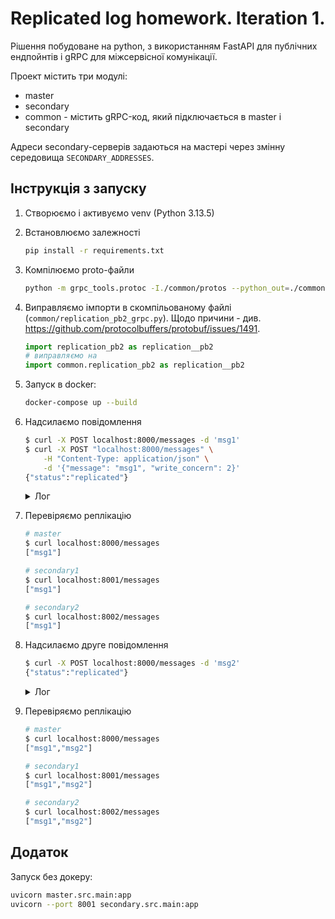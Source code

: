 # Replicated log homework. Iteration 1.

Рішення побудоване на python, з використанням FastAPI для публічних ендпойнтів і gRPC для міжсервісної комунікації.

Проект містить три модулі:
- master
- secondary
- common - містить gRPC-код, який підключається в master i secondary

Адреси secondary-серверів задаються на мастері через змінну середовища `SECONDARY_ADDRESSES`.

## Інструкція з запуску

1. Створюємо і активуємо venv (Python 3.13.5)
2. Встановлюємо залежності
    ```bash
    pip install -r requirements.txt
    ```
3. Компілюємо proto-файли
    ```bash
    python -m grpc_tools.protoc -I./common/protos --python_out=./common --grpc_python_out=./common ./common/protos/replication.proto
    ```
4. Виправляємо імпорти в скомпільованому файлі (`common/replication_pb2_grpc.py`). Щодо причини - див. https://github.com/protocolbuffers/protobuf/issues/1491.
    ```python
    import replication_pb2 as replication__pb2
    # виправляємо на
    import common.replication_pb2 as replication__pb2
    ```
5. Запуск в docker:
    ```bash
    docker-compose up --build
    ```
6. Надсилаємо повідомлення
    ```bash
    $ curl -X POST localhost:8000/messages -d 'msg1'
    $ curl -X POST "localhost:8000/messages" \
        -H "Content-Type: application/json" \
        -d '{"message": "msg1", "write_concern": 2}'
    {"status":"replicated"}
    ```
    <details>
        <summary>Лог</summary>

        master-1      | 2025-09-27T20:43:20,604 INFO     [main.py:46] Message append request: msg1
        secondary2-1  | 2025-09-27T20:43:20,608 INFO     [main.py:28] Received grpc request. message_id: 0 | message_body: msg1
        secondary2-1  | 2025-09-27T20:43:20,608 INFO     [main.py:23] Introducing 4 seconds of delay
        secondary1-1  | 2025-09-27T20:43:20,620 INFO     [main.py:28] Received grpc request. message_id: 0 | message_body: msg1
        secondary1-1  | 2025-09-27T20:43:20,620 INFO     [main.py:23] Introducing 5 seconds of delay
        secondary2-1  | 2025-09-27T20:43:24,612 INFO     [main.py:36] Added message {"message_id": 0, "message_body": msg1} to replicated list
        secondary1-1  | 2025-09-27T20:43:25,621 INFO     [main.py:36] Added message {"message_id": 0, "message_body": msg1} to replicated list
        master-1      | 2025-09-27T20:43:25,622 INFO     [replication.py:38] Message 0 replicated to secondary1:50051: SUCCESS
        master-1      | 2025-09-27T20:43:25,622 INFO     [replication.py:38] Message 0 replicated to secondary2:50051: SUCCESS
        master-1      | INFO:     172.20.0.1:32982 - "POST /messages HTTP/1.1" 200 OK
    </details>
7. Перевіряємо реплікацію
    ```bash
    # master
    $ curl localhost:8000/messages
    ["msg1"]

    # secondary1
    $ curl localhost:8001/messages
    ["msg1"]

    # secondary2
    $ curl localhost:8002/messages
    ["msg1"]
    ```
8. Надсилаємо друге повідомлення
    ```bash
    $ curl -X POST localhost:8000/messages -d 'msg2'
    {"status":"replicated"}
    ```
    <details>
        <summary>Лог</summary>

        master-1      | 2025-09-27T20:45:19,870 INFO     [main.py:46] Message append request: msg2
        secondary2-1  | 2025-09-27T20:45:19,871 INFO     [main.py:28] Received grpc request. message_id: 1 | message_body: msg2
        secondary1-1  | 2025-09-27T20:45:19,871 INFO     [main.py:28] Received grpc request. message_id: 1 | message_body: msg2
        secondary1-1  | 2025-09-27T20:45:19,871 INFO     [main.py:23] Introducing 4 seconds of delay
        secondary2-1  | 2025-09-27T20:45:19,871 INFO     [main.py:23] Introducing 6 seconds of delay
        secondary1-1  | 2025-09-27T20:45:23,878 INFO     [main.py:36] Added message {"message_id": 1, "message_body": msg2} to replicated list
        secondary2-1  | 2025-09-27T20:45:25,873 INFO     [main.py:36] Added message {"message_id": 1, "message_body": msg2} to replicated list
        master-1      | 2025-09-27T20:45:25,874 INFO     [replication.py:38] Message 1 replicated to secondary1:50051: SUCCESS
        master-1      | 2025-09-27T20:45:25,874 INFO     [replication.py:38] Message 1 replicated to secondary2:50051: SUCCESS
        master-1      | INFO:     172.20.0.1:59812 - "POST /messages HTTP/1.1" 200 OK
    </details>
9. Перевіряємо реплікацію
    ```bash
    # master
    $ curl localhost:8000/messages
    ["msg1","msg2"]

    # secondary1
    $ curl localhost:8001/messages
    ["msg1","msg2"]

    # secondary2
    $ curl localhost:8002/messages
    ["msg1","msg2"]
    ```

## Додаток
Запуск без докеру:
```bash
uvicorn master.src.main:app
uvicorn --port 8001 secondary.src.main:app
```